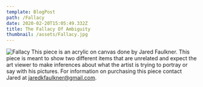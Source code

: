 ```yaml
---
template: BlogPost
path: /Fallacy
date: 2020-02-20T15:05:49.332Z
title: The Fallacy Of Ambiguity
thumbnail: /assets/Fallacy.jpg
---
```


![Fallacy](/assets/Fallacy.jpg)
This piece is an acrylic on canvas done by Jared Faulkner. This piece is meant to show two different items that are unrelated and expect the art viewer to make inferences about what the artist is trying to portray or say with his pictures. For information on purchasing this piece contact Jared at jaredkfaulkner@gmail.com.
